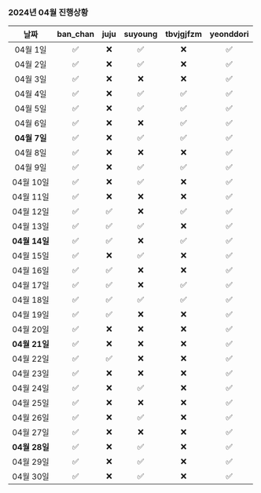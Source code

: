 ### 2024년 04월 진행상황
| 날짜 | ban_chan | juju | suyoung | tbvjgjfzm | yeonddori |
|:---:|:---:|:---:|:---:|:---:|:---:|
| 04월 1일 | ✅ | ❌ | ✅ | ❌ | ✅ |
| 04월 2일 | ✅ | ❌ | ✅ | ❌ | ✅ |
| 04월 3일 | ✅ | ❌ | ❌ | ❌ | ✅ |
| 04월 4일 | ✅ | ❌ | ✅ | ✅ | ✅ |
| 04월 5일 | ✅ | ❌ | ✅ | ✅ | ✅ |
| 04월 6일 | ✅ | ❌ | ❌ | ✅ | ✅ |
| **04월 7일** | ✅ | ❌ | ✅ | ✅ | ✅ |
| 04월 8일 | ✅ | ❌ | ❌ | ❌ | ✅ |
| 04월 9일 | ✅ | ❌ | ✅ | ✅ | ✅ |
| 04월 10일 | ✅ | ❌ | ✅ | ❌ | ✅ |
| 04월 11일 | ✅ | ❌ | ❌ | ❌ | ✅ |
| 04월 12일 | ✅ | ✅ | ❌ | ✅ | ✅ | 
| 04월 13일 | ✅ | ✅ | ✅ | ❌ | ✅ |
| **04월 14일** | ✅ | ✅ | ❌ | ✅ | ✅ |
| 04월 15일 | ✅ | ❌ | ✅ | ❌ | ✅ |
| 04월 16일 | ✅ | ✅ | ❌ | ❌ | ✅ |
| 04월 17일 | ✅ | ✅ | ❌ | ✅ | ✅ |
| 04월 18일 | ✅ | ✅ | ✅ | ✅ | ✅ |
| 04월 19일 | ✅ | ✅ | ❌ | ❌ | ✅ |
| 04월 20일 | ✅ | ❌ | ❌ | ❌ | ✅ |
| **04월 21일** | ✅ | ❌ | ❌ | ❌ | ✅ |
| 04월 22일 | ✅ | ✅ | ❌ | ❌ | ✅ |
| 04월 23일 | ✅ | ❌ | ❌ | ❌ | ✅ |
| 04월 24일 | ✅ | ❌ | ✅ | ❌ | ✅ |
| 04월 25일 | ✅ | ❌ | ❌ | ❌ | ✅ |
| 04월 26일 | ✅ | ❌ | ✅ | ❌ | ✅ |
| 04월 27일 | ✅ | ❌ | ❌ | ❌ | ✅ |
| **04월 28일** | ✅ | ❌ | ✅ | ❌ | ✅ |
| 04월 29일 | ✅ | ❌ | ✅ | ❌ | ✅ |
| 04월 30일 | ✅ | ❌ | ✅ | ❌ | ✅ |
